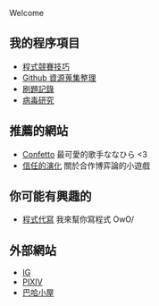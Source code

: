 <head>
  <title>Dinlon小屋</title>
  <script type="text/javascript">
        window.onblur = function() {
            document.title = "快回來QAQ";
        };
        window.onfocus = function() {
            document.title = "Dinlon小屋";
        };
    </script>
  
  <!-- Google Tag Manager -->

<script>(function(w,d,s,l,i){w[l]=w[l]||[];w[l].push({'gtm.start':
new Date().getTime(),event:'gtm.js'});var f=d.getElementsByTagName(s)[0],
j=d.createElement(s),dl=l!='dataLayer'?'&l='+l:'';j.async=true;j.src=
'https://www.googletagmanager.com/gtm.js?id='+i+dl;f.parentNode.insertBefore(j,f);
})(window,document,'script','dataLayer','GTM-5HL2NRQ');</script>

<!-- End Google Tag Manager -->

</head>

<!-- Google Tag Manager (noscript) -->

<noscript><iframe src="https://www.googletagmanager.com/ns.html?id=GTM-5HL2NRQ"
height="0" width="0" style="display:none;visibility:hidden"></iframe></noscript>

<!-- End Google Tag Manager (noscript) -->

Welcome

## 我的程序項目

- [程式競賽技巧](https://dinlon5566.github.io/Competitive-programming)
- [Github 資源蒐集整理](https://github.com/Dinlon5566/the-useful-github-resources)
- [刷題記錄](https://github.com/Dinlon5566/Problem-solving)
- [病毒研究](https://github.com/Dinlon5566/VirusStrategy)

## 推薦的網站

- [Confetto](https://nanahira.jp/) 最可愛的歌手ななひら <3
- [信任的演化](https://dinlon5566.github.io/trust-zh-TW/) 關於合作博弈論的小遊戲

## 你可能有興趣的

- [程式代寫](https://dinlon5566.github.io/file/ghostwriting) 我來幫你寫程式 OwO/

## 外部網站

- [IG](https://www.instagram.com/dinlon5566/)
- [PIXIV](https://www.pixiv.net/users/40217129)
- [巴哈小屋](https://home.gamer.com.tw/homeindex.php?owner=ton200168)
